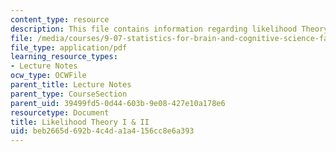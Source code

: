 ```yaml
---
content_type: resource
description: This file contains information regarding likelihood Theory I & II.
file: /media/courses/9-07-statistics-for-brain-and-cognitive-science-fall-2016/beb2665d692b4c4da1a4156cc8e6a393_MIT9_07F16_lec9.pdf
file_type: application/pdf
learning_resource_types:
- Lecture Notes
ocw_type: OCWFile
parent_title: Lecture Notes
parent_type: CourseSection
parent_uid: 39499fd5-0d44-603b-9e08-427e10a178e6
resourcetype: Document
title: Likelihood Theory I & II
uid: beb2665d-692b-4c4d-a1a4-156cc8e6a393
---
```

